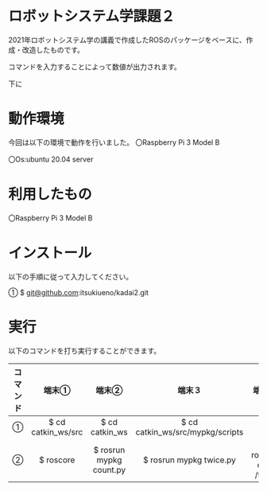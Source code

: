 # ロボットシステム学課題２
2021年ロボットシステム学の講義で作成したROSのパッケージをベースに、作成・改造したものです。

コマンドを入力することによって数値が出力されます。

下に

# 動作環境
今回は以下の環境で動作を行いました。
〇Raspberry Pi 3 Model B

〇Os:ubuntu 20.04 server

# 利用したもの
〇Raspberry Pi 3 Model B

# インストール
以下の手順に従って入力してください。

① $ git@github.com:itsukiueno/kadai2.git


# 実行
以下のコマンドを打ち実行することができます。

| コマンド | 端末① | 端末② | 端末３ | 端末④ |
| :---: | :---: | :---: | :---: | :---: |
| ① | $ cd catkin_ws/src | $ cd catkin_ws | $ cd catkin_ws/src/mypkg/scripts | - |
| ② | $ roscore | $ rosrun mypkg count.py | $ rosrun mypkg twice.py | $ rostopic echo /twice |
